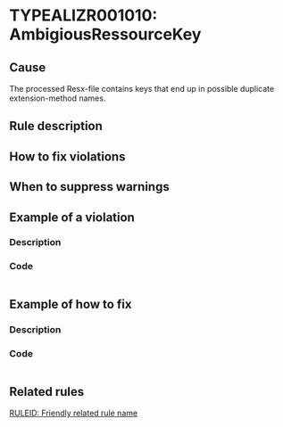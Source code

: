 # TYPEALIZR001010: AmbigiousRessourceKey

## Cause
The processed Resx-file contains keys that end up in possible duplicate extension-method names.

## Rule description

## How to fix violations

## When to suppress warnings

## Example of a violation

### Description

### Code

```
```

## Example of how to fix

### Description

### Code

```
```

## Related rules

[RULEID: Friendly related rule name](https://github.com/your-account/your-repo/blob/master/docs/reference/RULEID_FriendlyRelatedRuleName.md)